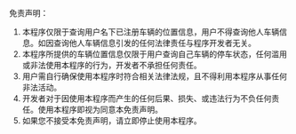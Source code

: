 免责声明：

1. 本程序仅限于查询用户名下已注册车辆的位置信息，用户不得查询他人车辆信息。如因查询他人车辆信息引发的任何法律责任与程序开发者无关。
2. 本程序所提供的车辆位置信息仅限于用户查询自己车辆的停车状态，任何滥用或非法使用本程序的行为，开发者不承担任何责任。
3. 用户需自行确保使用本程序时符合相关法律法规，且不得利用本程序从事任何非法活动。
4. 开发者对于因使用本程序而产生的任何后果、损失、或违法行为不负任何责任。使用本程序即视为同意本免责声明。
5. 如果您不接受本免责声明，请立即停止使用本程序。
